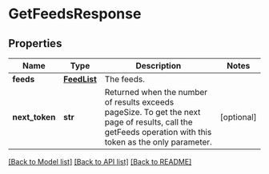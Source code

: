 # GetFeedsResponse

## Properties
Name | Type | Description | Notes
------------ | ------------- | ------------- | -------------
**feeds** | [**FeedList**](FeedList.md) | The feeds. | 
**next_token** | **str** | Returned when the number of results exceeds pageSize. To get the next page of results, call the getFeeds operation with this token as the only parameter. | [optional] 

[[Back to Model list]](../README.md#documentation-for-models) [[Back to API list]](../README.md#documentation-for-api-endpoints) [[Back to README]](../README.md)


